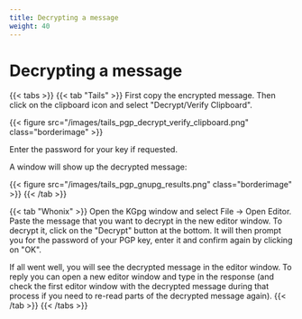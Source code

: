 ```yaml
---
title: Decrypting a message
weight: 40
---
```


# Decrypting a message

{{< tabs >}}
{{< tab "Tails" >}}
First copy the encrypted message. Then click on the clipboard icon and select "Decrypt/Verify Clipboard".

{{< figure src="/images/tails_pgp_decrypt_verify_clipboard.png" class="borderimage" >}}

Enter the password for your key if requested.

A window will show up the decrypted message:

{{< figure src="/images/tails_pgp_gnupg_results.png" class="borderimage" >}}
{{< /tab >}}

{{< tab "Whonix" >}}
Open the KGpg window and select File -> Open Editor. Paste the message that you want to decrypt in the new editor window. To decrypt it, click on the "Decrypt" button at the bottom. It will then prompt you for the password of your PGP key, enter it and confirm again by clicking on "OK".

If all went well, you will see the decrypted message in the editor window. To reply you can open a new editor window and type in the response (and check the first editor window with the decrypted message during that process if you need to re-read parts of the decrypted message again).
{{< /tab >}}
{{< /tabs >}}
